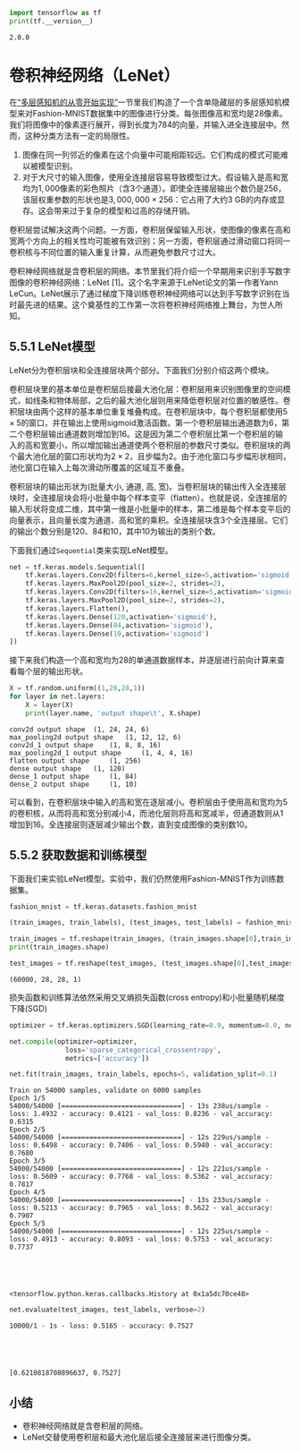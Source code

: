 

```python
import tensorflow as tf
print(tf.__version__)
```

    2.0.0
    

# 卷积神经网络（LeNet）

在[“多层感知机的从零开始实现”](../chapter_deep-learning-basics/mlp-scratch.ipynb)一节里我们构造了一个含单隐藏层的多层感知机模型来对Fashion-MNIST数据集中的图像进行分类。每张图像高和宽均是28像素。我们将图像中的像素逐行展开，得到长度为784的向量，并输入进全连接层中。然而，这种分类方法有一定的局限性。

1. 图像在同一列邻近的像素在这个向量中可能相距较远。它们构成的模式可能难以被模型识别。
2. 对于大尺寸的输入图像，使用全连接层容易导致模型过大。假设输入是高和宽均为$1,000$像素的彩色照片（含3个通道）。即使全连接层输出个数仍是256，该层权重参数的形状也是$3,000,000\times 256$：它占用了大约3 GB的内存或显存。这会带来过于复杂的模型和过高的存储开销。

卷积层尝试解决这两个问题。一方面，卷积层保留输入形状，使图像的像素在高和宽两个方向上的相关性均可能被有效识别；另一方面，卷积层通过滑动窗口将同一卷积核与不同位置的输入重复计算，从而避免参数尺寸过大。

卷积神经网络就是含卷积层的网络。本节里我们将介绍一个早期用来识别手写数字图像的卷积神经网络：LeNet [1]。这个名字来源于LeNet论文的第一作者Yann LeCun。LeNet展示了通过梯度下降训练卷积神经网络可以达到手写数字识别在当时最先进的结果。这个奠基性的工作第一次将卷积神经网络推上舞台，为世人所知。

## 5.5.1 LeNet模型

LeNet分为卷积层块和全连接层块两个部分。下面我们分别介绍这两个模块。

卷积层块里的基本单位是卷积层后接最大池化层：卷积层用来识别图像里的空间模式，如线条和物体局部，之后的最大池化层则用来降低卷积层对位置的敏感性。卷积层块由两个这样的基本单位重复堆叠构成。在卷积层块中，每个卷积层都使用$5\times 5$的窗口，并在输出上使用sigmoid激活函数。第一个卷积层输出通道数为6，第二个卷积层输出通道数则增加到16。这是因为第二个卷积层比第一个卷积层的输入的高和宽要小，所以增加输出通道使两个卷积层的参数尺寸类似。卷积层块的两个最大池化层的窗口形状均为$2\times 2$，且步幅为2。由于池化窗口与步幅形状相同，池化窗口在输入上每次滑动所覆盖的区域互不重叠。

卷积层块的输出形状为(批量大小, 通道, 高, 宽)。当卷积层块的输出传入全连接层块时，全连接层块会将小批量中每个样本变平（flatten）。也就是说，全连接层的输入形状将变成二维，其中第一维是小批量中的样本，第二维是每个样本变平后的向量表示，且向量长度为通道、高和宽的乘积。全连接层块含3个全连接层。它们的输出个数分别是120、84和10，其中10为输出的类别个数。

下面我们通过`Sequential`类来实现LeNet模型。


```python
net = tf.keras.models.Sequential([
    tf.keras.layers.Conv2D(filters=6,kernel_size=5,activation='sigmoid',input_shape=(28,28,1)),
    tf.keras.layers.MaxPool2D(pool_size=2, strides=2),
    tf.keras.layers.Conv2D(filters=16,kernel_size=5,activation='sigmoid'),
    tf.keras.layers.MaxPool2D(pool_size=2, strides=2),
    tf.keras.layers.Flatten(),
    tf.keras.layers.Dense(120,activation='sigmoid'),
    tf.keras.layers.Dense(84,activation='sigmoid'),
    tf.keras.layers.Dense(10,activation='sigmoid')
])
```

接下来我们构造一个高和宽均为28的单通道数据样本，并逐层进行前向计算来查看每个层的输出形状。


```python
X = tf.random.uniform((1,28,28,1))
for layer in net.layers:
    X = layer(X)
    print(layer.name, 'output shape\t', X.shape)
```

    conv2d output shape	 (1, 24, 24, 6)
    max_pooling2d output shape	 (1, 12, 12, 6)
    conv2d_1 output shape	 (1, 8, 8, 16)
    max_pooling2d_1 output shape	 (1, 4, 4, 16)
    flatten output shape	 (1, 256)
    dense output shape	 (1, 120)
    dense_1 output shape	 (1, 84)
    dense_2 output shape	 (1, 10)
    

可以看到，在卷积层块中输入的高和宽在逐层减小。卷积层由于使用高和宽均为5的卷积核，从而将高和宽分别减小4，而池化层则将高和宽减半，但通道数则从1增加到16。全连接层则逐层减少输出个数，直到变成图像的类别数10。


## 5.5.2 获取数据和训练模型

下面我们来实验LeNet模型。实验中，我们仍然使用Fashion-MNIST作为训练数据集。


```python
fashion_mnist = tf.keras.datasets.fashion_mnist

(train_images, train_labels), (test_images, test_labels) = fashion_mnist.load_data()
```


```python
train_images = tf.reshape(train_images, (train_images.shape[0],train_images.shape[1],train_images.shape[2], 1))
print(train_images.shape)

test_images = tf.reshape(test_images, (test_images.shape[0],test_images.shape[1],test_images.shape[2], 1))
```

    (60000, 28, 28, 1)
    

损失函数和训练算法依然采用交叉熵损失函数(cross entropy)和小批量随机梯度下降(SGD)


```python
optimizer = tf.keras.optimizers.SGD(learning_rate=0.9, momentum=0.0, nesterov=False)

net.compile(optimizer=optimizer,
              loss='sparse_categorical_crossentropy',
              metrics=['accuracy'])
```


```python
net.fit(train_images, train_labels, epochs=5, validation_split=0.1)
```

    Train on 54000 samples, validate on 6000 samples
    Epoch 1/5
    54000/54000 [==============================] - 13s 238us/sample - loss: 1.4932 - accuracy: 0.4121 - val_loss: 0.8236 - val_accuracy: 0.6315
    Epoch 2/5
    54000/54000 [==============================] - 12s 229us/sample - loss: 0.6498 - accuracy: 0.7406 - val_loss: 0.5940 - val_accuracy: 0.7680
    Epoch 3/5
    54000/54000 [==============================] - 12s 221us/sample - loss: 0.5609 - accuracy: 0.7768 - val_loss: 0.5362 - val_accuracy: 0.7817
    Epoch 4/5
    54000/54000 [==============================] - 13s 233us/sample - loss: 0.5213 - accuracy: 0.7965 - val_loss: 0.5622 - val_accuracy: 0.7907
    Epoch 5/5
    54000/54000 [==============================] - 12s 225us/sample - loss: 0.4913 - accuracy: 0.8093 - val_loss: 0.5753 - val_accuracy: 0.7737
    




    <tensorflow.python.keras.callbacks.History at 0x1a5dc70ce48>




```python
net.evaluate(test_images, test_labels, verbose=2)
```

    10000/1 - 1s - loss: 0.5165 - accuracy: 0.7527
    




    [0.6210818708896637, 0.7527]



## 小结

* 卷积神经网络就是含卷积层的网络。
* LeNet交替使用卷积层和最大池化层后接全连接层来进行图像分类。

